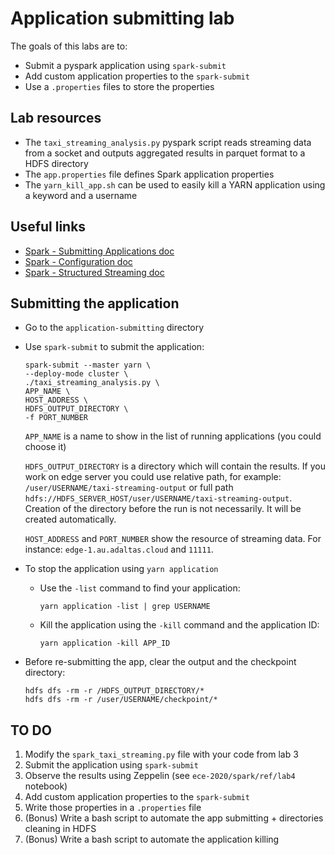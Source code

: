 # Application submitting lab

The goals of this labs are to:
- Submit a pyspark application using `spark-submit`
- Add custom application properties to the `spark-submit`
- Use a `.properties` files to store the properties

## Lab resources

- The `taxi_streaming_analysis.py` pyspark script reads streaming data from a socket and outputs aggregated results in parquet format to a HDFS directory
- The `app.properties` file defines Spark application properties
- The `yarn_kill_app.sh` can be used to easily kill a YARN application using a keyword and a username

## Useful links

- [Spark - Submitting Applications doc](https://spark.apache.org/docs/2.3.2/submitting-applications.html)
- [Spark - Configuration doc](https://spark.apache.org/docs/2.3.2/configuration.html)
- [Spark - Structured Streaming doc](http://spark.apache.org/docs/2.3.2/structured-streaming-programming-guide.html)

## Submitting the application

- Go to the `application-submitting` directory
- Use `spark-submit` to submit the application:
  ```
  spark-submit --master yarn \
  --deploy-mode cluster \
  ./taxi_streaming_analysis.py \
  APP_NAME \
  HOST_ADDRESS \
  HDFS_OUTPUT_DIRECTORY \
  -f PORT_NUMBER
  ```
  `APP_NAME` is a name to show in the list of running applications (you could choose it)
  
  `HDFS_OUTPUT_DIRECTORY` is a directory which will contain the results. If you work on edge server you could use relative path, for example:
  `/user/USERNAME/taxi-streaming-output` or full path `hdfs://HDFS_SERVER_HOST/user/USERNAME/taxi-streaming-output`. 
  Creation of the directory before the run is not necessarily. It will be created automatically. 
  
  `HOST_ADDRESS` and `PORT_NUMBER` show the resource of streaming data. For instance: `edge-1.au.adaltas.cloud` and `11111`.
  
  
- To stop the application using `yarn application`
  - Use the `-list` command to find your application:
    ```
    yarn application -list | grep USERNAME
    ```
  - Kill the application using the `-kill` command and the application ID:
    ```
    yarn application -kill APP_ID
    ```
- Before re-submitting the app, clear the output and the checkpoint directory:
  ```
  hdfs dfs -rm -r /HDFS_OUTPUT_DIRECTORY/*
  hdfs dfs -rm -r /user/USERNAME/checkpoint/*
  ```

## TO DO

1. Modify the `spark_taxi_streaming.py` file with your code from lab 3
2. Submit the application using `spark-submit`
3. Observe the results using Zeppelin (see `ece-2020/spark/ref/lab4` notebook)
4. Add custom application properties to the `spark-submit`
5. Write those properties in a `.properties` file
6. (Bonus) Write a bash script to automate the app submitting + directories cleaning in HDFS
7. (Bonus) Write a bash script to automate the application killing
